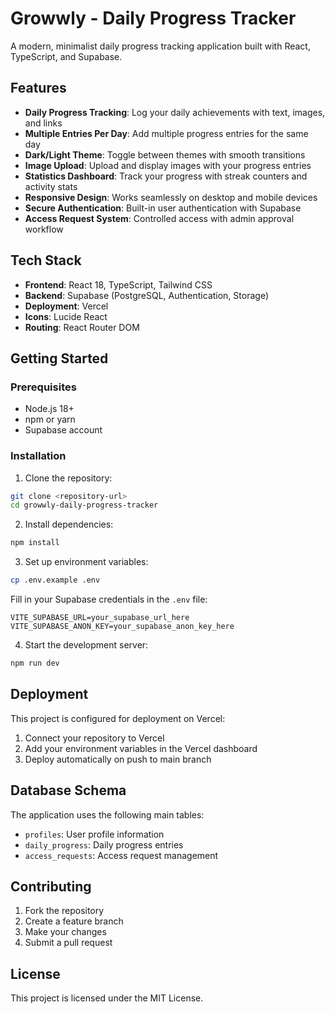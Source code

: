 # Growwly - Daily Progress Tracker

A modern, minimalist daily progress tracking application built with React, TypeScript, and Supabase.

## Features

- **Daily Progress Tracking**: Log your daily achievements with text, images, and links
- **Multiple Entries Per Day**: Add multiple progress entries for the same day
- **Dark/Light Theme**: Toggle between themes with smooth transitions
- **Image Upload**: Upload and display images with your progress entries
- **Statistics Dashboard**: Track your progress with streak counters and activity stats
- **Responsive Design**: Works seamlessly on desktop and mobile devices
- **Secure Authentication**: Built-in user authentication with Supabase
- **Access Request System**: Controlled access with admin approval workflow

## Tech Stack

- **Frontend**: React 18, TypeScript, Tailwind CSS
- **Backend**: Supabase (PostgreSQL, Authentication, Storage)
- **Deployment**: Vercel
- **Icons**: Lucide React
- **Routing**: React Router DOM

## Getting Started

### Prerequisites

- Node.js 18+ 
- npm or yarn
- Supabase account

### Installation

1. Clone the repository:
```bash
git clone <repository-url>
cd growwly-daily-progress-tracker
```

2. Install dependencies:
```bash
npm install
```

3. Set up environment variables:
```bash
cp .env.example .env
```

Fill in your Supabase credentials in the `.env` file:
```
VITE_SUPABASE_URL=your_supabase_url_here
VITE_SUPABASE_ANON_KEY=your_supabase_anon_key_here
```

4. Start the development server:
```bash
npm run dev
```

## Deployment

This project is configured for deployment on Vercel:

1. Connect your repository to Vercel
2. Add your environment variables in the Vercel dashboard
3. Deploy automatically on push to main branch

## Database Schema

The application uses the following main tables:

- `profiles`: User profile information
- `daily_progress`: Daily progress entries
- `access_requests`: Access request management

## Contributing

1. Fork the repository
2. Create a feature branch
3. Make your changes
4. Submit a pull request

## License

This project is licensed under the MIT License.